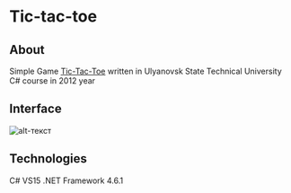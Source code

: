 # Tic-tac-toe

## About
Simple Game [Tic-Tac-Toe](https://en.wikipedia.org/wiki/Tic-tac-toe "Tic-Tac-Toe") 
written in Ulyanovsk State Technical University C# course in 2012 year 

## Interface
![alt-текст](https://github.com/Bubliks/Tic-tac-toe/tree/master/img/img.jpg "Interface")

## Technologies
C# VS15 .NET Framework 4.6.1
